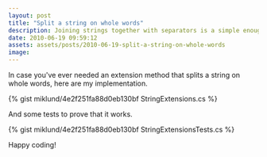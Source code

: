 ```yaml
---
layout: post
title: "Split a string on whole words"
description: Joining strings together with separators is a simple enough task. Splitting a string into words is somewhat trickier. Here's an algorithm that will get it done.
date: 2010-06-19 09:59:12
assets: assets/posts/2010-06-19-split-a-string-on-whole-words
image: 
---
```


In case you've ever needed an extension method that splits a string on whole words, here are my implementation.

{% gist miklund/4e2f251fa88d0eb130bf StringExtensions.cs %}

And some tests to prove that it works.

{% gist miklund/4e2f251fa88d0eb130bf StringExtensionsTests.cs %}

Happy coding!
